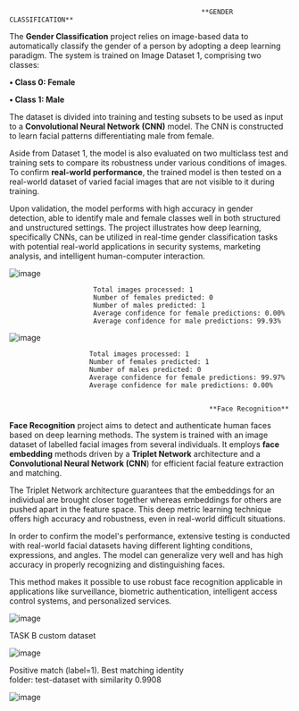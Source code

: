                                                    **GENDER CLASSIFICATION**

The **Gender Classification** project relies on image-based data to automatically classify the gender of a person by adopting a deep learning paradigm. The system is trained on Image Dataset 1, comprising two classes:

**• Class 0: Female**

**• Class 1: Male**

The dataset is divided into training and testing subsets to be used as input to a **Convolutional Neural Network (CNN)** model. The CNN is constructed to learn facial patterns differentiating male from female.

Aside from Dataset 1, the model is also evaluated on two multiclass test and training sets to compare its robustness under various conditions of images. To confirm **real-world performance**, the trained model is then tested on a real-world dataset of varied facial images that are not visible to it during training.

Upon validation, the model performs with high accuracy in gender detection, able to identify male and female classes well in both structured and unstructured settings. The project illustrates how deep learning, specifically CNNs, can be utilized in real-time gender classification tasks with potential real-world applications in security systems, marketing analysis, and intelligent human-computer interaction.

![image](https://github.com/user-attachments/assets/97511606-4b53-4390-a1fb-ace92edd0a40)

                         Total images processed: 1
                         Number of females predicted: 0
                         Number of males predicted: 1
                         Average confidence for female predictions: 0.00%
                         Average confidence for male predictions: 99.93%


![image](https://github.com/user-attachments/assets/7fef035b-447b-4028-928f-b8a6d12533de)

                        Total images processed: 1
                        Number of females predicted: 1
                        Number of males predicted: 0
                        Average confidence for female predictions: 99.97%
                        Average confidence for male predictions: 0.00%


                                                      **Face Recognition**

**Face Recognition** project aims to detect and authenticate human faces based on deep learning methods. The system is trained with an image dataset of labelled facial images from several individuals. It employs **face embedding** methods driven by a **Triplet Network** architecture and a **Convolutional Neural Network (CNN**) for efficient facial feature extraction and matching.

The Triplet Network architecture guarantees that the embeddings for an individual are brought closer together whereas embeddings for others are pushed apart in the feature space. This deep metric learning technique offers high accuracy and robustness, even in real-world difficult situations.

In order to confirm the model's performance, extensive testing is conducted with real-world facial datasets having different lighting conditions, expressions, and angles. The model can generalize very well and has high accuracy in properly recognizing and distinguishing faces.

This method makes it possible to use robust face recognition applicable in applications like surveillance, biometric authentication, intelligent access control systems, and personalized services.

![image](https://github.com/user-attachments/assets/0e8a5f46-bb14-417c-8f0c-b19e148ff26b)

TASK B custom dataset

![image](https://github.com/user-attachments/assets/d49c441d-6b79-4088-8e9e-790ac643aad8)

Positive match (label=1). Best matching identity  
 folder: test-dataset with similarity 0.9908



![image](https://github.com/user-attachments/assets/601fd30c-525a-418f-ae2b-4259ba268bc5)

